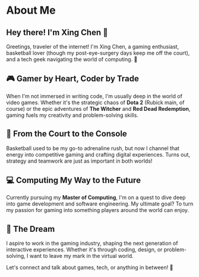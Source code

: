 # About Me

## Hey there! I'm Xing Chen 🌟

Greetings, traveler of the internet! I'm Xing Chen, a gaming enthusiast, basketball lover (though my post-eye-surgery days keep me off the court), and a tech geek navigating the world of computing. 🚀

## 🎮 Gamer by Heart, Coder by Trade
When I'm not immersed in writing code, I'm usually deep in the world of video games. Whether it's the strategic chaos of **Dota 2** (Rubick main, of course) or the epic adventures of **The Witcher** and **Red Dead Redemption**, gaming fuels my creativity and problem-solving skills.

## 🏀 From the Court to the Console
Basketball used to be my go-to adrenaline rush, but now I channel that energy into competitive gaming and crafting digital experiences. Turns out, strategy and teamwork are just as important in both worlds!

## 💻 Computing My Way to the Future
Currently pursuing my **Master of Computing**, I'm on a quest to dive deep into game development and software engineering. My ultimate goal? To turn my passion for gaming into something players around the world can enjoy.

## 🎯 The Dream
I aspire to work in the gaming industry, shaping the next generation of interactive experiences. Whether it's through coding, design, or problem-solving, I want to leave my mark in the virtual world.

Let's connect and talk about games, tech, or anything in between! 🚀

